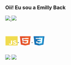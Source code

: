 ### Oii! Eu sou a Emilly Back

<div>
	<a href="https://github.com/Back-Emy">
	<img height="180em" src="https://github-readme-stats.vercel.app/api?username=Back-Emy&&show_icons=true&theme=radical&include_all_commits=true&cont_private=true"/>
	<img height="175em" src="https://github-readme-stats.vercel.app/api/top-langs/?username=Back-Emy&layout=compact&langs_count=16&theme=radical"/>
</div>

##

<div style="display: inline_block"><br>
  <img align="center" alt="Emy-Js" height="30" width="40" src="https://raw.githubusercontent.com/devicons/devicon/master/icons/javascript/javascript-plain.svg">
  <img align="center" alt="Emy-HTML" height="30" width="40" src="https://raw.githubusercontent.com/devicons/devicon/master/icons/html5/html5-original.svg">
  <img align="center" alt="Emy-CSS" height="30" width="40" src="https://raw.githubusercontent.com/devicons/devicon/master/icons/css3/css3-original.svg">
</div>

 ##
 
<div> 
  <a href="https://www.instagram.com/_emi_back/?hl=pt-br" target="_blank"><img src="https://img.shields.io/badge/-Instagram-%23E4405F?style=for-the-badge&logo=instagram&logoColor=white" target="_blank"></a>
  <a href="https://www.linkedin.com/in/emilly-back-0963aa226/" target="_blank"><img src="https://img.shields.io/badge/-LinkedIn-%230077B5?style=for-the-badge&logo=linkedin&logoColor=white" target="_blank"></a> 
</div>

